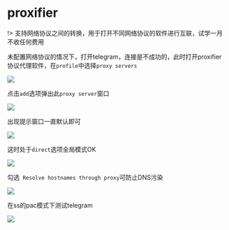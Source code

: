 # proxifier

!> 支持网络协议之间的转换，用于打开不同网络协议的软件进行互联，试学一月不收任何费用

 未配置网络协议的情况下，打开telegram，连接是不成功的，此时打开proxifier协议代理软件，在`profile`中选择`proxy servers`

<!-- ![](https://ipfs.io/ipfs/QmXEQikveHVzSXwieaSZQMthKLi2b3Dmrj4CmhbrkKb5bS?4.png) -->

![](https://i.postimg.cc/j5Vbzzvt/2018-05-05-00.png)

点击`add`选项弹出此`proxy server`窗口

<!-- ![](https://ipfs.io/ipfs/QmQZz9AszKY52Rb9b2pGbucYbAhdc1TvnzfSTkR1Kzkv2A?2.png) -->

![](https://i.postimg.cc/BvFWQj3y/2018-05-05-012427.png)

出现提示窗口一直默认即可

<!-- ![](https://ipfs.io/ipfs/QmThWyoMWXtBPH2CRhcn6iuA85M1piYr52ng1hcqVXCG17?3.png) -->

![](https://i.postimg.cc/SQrBsF0y/2018-05-05-013230.png)

这时处于`direct`选项全局模式OK

<!-- ![](https://ipfs.io/ipfs/QmdnvWMZ4r61N4JUijmWSbf8Jwt7i3BzfL1fzo3DWtvFVf?4.png) -->

![](https://i.postimg.cc/W37HhrH9/2018-05-05-015347.png)

勾选` Resolve hostnames through proxy`可防止DNS污染

<!-- ![](https://ipfs.io/ipfs/QmfLdRwcQD1WqC5DfgXzmAyV6T3F3cNyGRLcYAXB6UWMNL?2.png) -->

![](https://i.postimg.cc/y6vGKm9x/2018-05-05-013748.png)

在ss的pac模式下测试telegram

<!-- ![](https://ipfs.io/ipfs/QmXTLirvocLvNXkskAHYuRkfBERQRpeSrM6WspCV8PQvtG?0.png) -->

![](https://i.postimg.cc/28tXbC0f/2018-05-05-01442.png)



